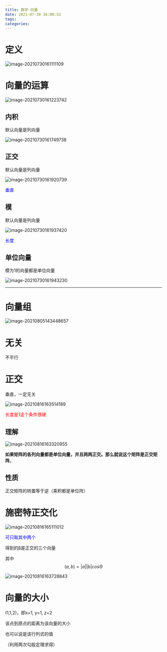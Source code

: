 ```yaml
---
title: 数学-向量
date: 2021-07-30 16:08:53
tags:
categories:
---
```






# 定义

![image-20210730161111109](https://picgo-freejim.oss-cn-beijing.aliyuncs.com/to_upload/image-20210730161111109.png)



# 向量的运算

![image-20210730161223742](https://picgo-freejim.oss-cn-beijing.aliyuncs.com/to_upload/image-20210730161223742.png)



## 内积

默认向量是列向量

![image-20210730161749738](https://picgo-freejim.oss-cn-beijing.aliyuncs.com/to_upload/image-20210730161749738.png)

## 正交

默认向量是列向量

![image-20210730161920739](https://picgo-freejim.oss-cn-beijing.aliyuncs.com/to_upload/image-20210730161920739.png)

<font color=blue>垂直</font>



## 模

默认向量是列向量

![image-20210730161937420](https://picgo-freejim.oss-cn-beijing.aliyuncs.com/to_upload/image-20210730161937420.png)

<font color=blue>长度</font>







## 单位向量

模为1的向量都是单位向量

![image-20210730161943230](https://picgo-freejim.oss-cn-beijing.aliyuncs.com/to_upload/image-20210730161943230.png)



---

# 向量组

![image-20210805143448657](https://picgo-freejim.oss-cn-beijing.aliyuncs.com/to_upload/image-20210805143448657.png)



# 无关

不平行

# 正交

垂直，一定无关 

![image-20210816163514189](https://picgo-freejim.oss-cn-beijing.aliyuncs.com/to_upload/image-20210816163514189.png)

<font color=red>长度是1这个条件很硬</font>

## 理解

![image-20210816163320955](https://picgo-freejim.oss-cn-beijing.aliyuncs.com/to_upload/image-20210816163320955.png)

**如果矩阵的各列向量都是单位向量，并且两两正交。那么就说这个矩阵是正交矩阵**。

## 性质

正交矩阵的转置等于逆（乘积都是单位阵）

# 施密特正交化

![image-20210816165111012](https://picgo-freejim.oss-cn-beijing.aliyuncs.com/to_upload/image-20210816165111012.png)

<font color=blue>可只取其中两个</font>

得到的β是正交的三个向量

其中$$(a,b)=|a||b|cosΘ$$

![image-20210816163728843](https://picgo-freejim.oss-cn-beijing.aliyuncs.com/to_upload/image-20210816163728843.png)





# 向量的大小

(1,1,2)，即x=1, y=1, z=2

该点到原点的距离为该向量的大小

也可以说是该行列式的值

（利用两次勾股定理求得）

